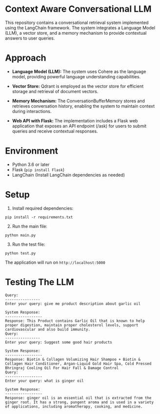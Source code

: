# Context Aware Conversational LLM

This repository contains a conversational retrieval system implemented using the LangChain framework. The system integrates a Language Model (LLM), a vector store, and a memory mechanism to provide contextual answers to user queries.

# Approach

- **Language Model (LLM):** The system uses Cohere as the language model, providing powerful language understanding capabilities.

- **Vector Store:** Qdrant is employed as the vector store for efficient storage and retrieval of document vectors.

- **Memory Mechanism:** The ConversationBufferMemory stores and retrieves conversation history, enabling the system to maintain context during interactions.

- **Web API with Flask:** The implementation includes a Flask web application that exposes an API endpoint (/ask) for users to submit queries and receive contextual responses.

# Environment

- Python 3.6 or later
- Flask (`pip install Flask`)
- LangChain (Install LangChain dependencies as needed)

# Setup

1. Install required dependencies:
```
pip install -r requirements.txt
```
2. Run the main file:
```
python main.py
```
3. Run the test file:
```
python test.py
```
The application will run on ```http://localhost:5000```

# Testing The LLM

```
Query:
----------------
Enter your query: give me product description about garlic oil

System Response:
-----------------
Response: This Product contains Garlic Oil that is known to help proper digestion, maintain proper cholesterol levels, support cardiovascular and also build immunity.
Query:
----------------
Enter your query: Suggest some good hair products

System Response:
-----------------
Response: Biotin & Collagen Volumizing Hair Shampoo + Biotin & Collagen Hair Conditioner, Argan-Liquid Gold Hair Spa, Cold Pressed Bhringraj Cooling Oil For Hair Fall & Damage Control
Query:
-----------------
Enter your query: what is ginger oil

System Response:
-----------------
Response: ginger oil is an essential oil that is extracted from the ginger root. It has a strong, pungent aroma and is used in a variety of applications, including aromatherapy, cooking, and medicine.

```

